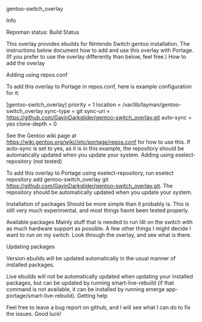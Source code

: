 gentoo-switch_overlay

Info

Repoman status: Build Status

This overlay provides ebuilds for Nintendo Switch gentoo installation. The instructions below document how to add and use this overlay with Portage. (If you prefer to use the overlay differently than below, feel free.)
How to add the overlay

Adding using repos.conf

To add this overlay to Portage in repos.conf, here is example configuration for it:

[gentoo-switch_overlay]
priority = 1
location = /var/lib/layman/gentoo-switch_overlay
sync-type = git
sync-uri = https://github.com/GavinDarkglider/gentoo-switch_overlay.git
auto-sync = yes
clone-depth = 0

See the Gentoo wiki page at https://wiki.gentoo.org/wiki//etc/portage/repos.conf for how to use this. If auto-sync is set to yes, as it is in this example, the repository should be automatically updated when you update your system.
Adding using eselect-repository (not tested)

To add this overlay to Portage using eselect-repository, run eselect repository add gentoo-switch_overlay git https://github.com/GavinDarkglider/gentoo-switch_overlay.git. The repository should be automatically updated when you update your system.

Installation of packages
Should be more simple than it probably is. This is still very much experimental, and most things havnt been tested properly.

Available packages
Mainly stuff that is needed to run l4t on the switch with as much hardware support as possible. A few other things I might decide I want to run on my switch.
Look through the overlay, and see what is there.

Updating packages

Version ebuilds will be updated automatically in the usual manner of installed packages.

Live ebuilds will not be automatically updated when updating your installed packages, but can be updated by running smart-live-rebuild (if that command is not available, it can be installed by running emerge app-portage/smart-live-rebuild).
Getting help

Feel free to leave a bug report on github, and I will see what I can do to fix the issues.
Good luck!
